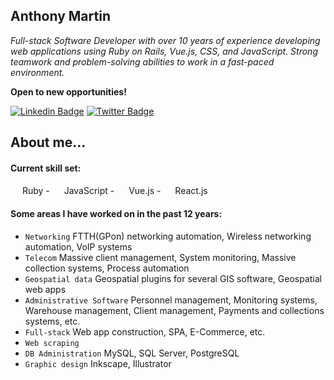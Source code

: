 <h2> Anthony Martin</h2>
<p><em>Full-stack Software Developer with over 10 years of experience developing web applications using Ruby on Rails, Vue.js, CSS, and JavaScript. Strong teamwork and problem-solving abilities to work in a fast-paced environment.</em>

<strong>Open to new opportunities!</strong></p>

[![Linkedin Badge](https://img.shields.io/badge/-Anthony%20Martin-blue?style=flat-square&logo=Linkedin&logoColor=white&link=https://www.linkedin.com/in/anthony-martin-8820a3117/)](https://www.linkedin.com/in/anthony-martin-8820a3117/)
[![Twitter Badge](https://img.shields.io/badge/-@Anthony2Martin_-1ca0f1?style=flat-square&labelColor=1ca0f1&logo=twitter&logoColor=white&link=https://twitter.com/Anthony2Martin)](https://twitter.com/Anthony2Martin)

## About me...  

  #### Current skill set:
  <img src="https://upload.wikimedia.org/wikipedia/commons/7/73/Ruby_logo.svg" width="15"> Ruby -
  <img src="https://upload.wikimedia.org/wikipedia/commons/6/6a/JavaScript-logo.png" width="15"> JavaScript -
  <img src="https://upload.wikimedia.org/wikipedia/commons/9/95/Vue.js_Logo_2.svg" width="15"> Vue.js -
  <img src="https://upload.wikimedia.org/wikipedia/commons/a/a7/React-icon.svg" width="15"> React.js
   
  #### Some areas I have worked on in the past 12 years:
  - `Networking` FTTH(GPon) networking automation, Wireless networking automation, VoIP systems
  - `Telecom` Massive client management, System monitoring, Massive collection systems, Process automation
  - `Geospatial data` Geospatial plugins for several GIS software, Geospatial web apps
  - `Administrative Software` Personnel management, Monitoring systems, Warehouse management, Client management, Payments and collections systems, etc.
  - `Full-stack` Web app construction, SPA, E-Commerce, etc.
  - `Web scraping`
  - `DB Administration` MySQL, SQL Server, PostgreSQL
  - `Graphic design` Inkscape, Illustrator
  

